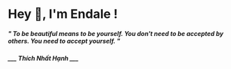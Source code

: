 <h1 title="head"> Hey 👋, I'm Endale !</h1>

**<h5><i>" To be beautiful means to be yourself. You don't need to be accepted by others. You need to accept yourself. "</i></h5>**

*<b>___ Thích Nhất Hạnh ___</b>*
